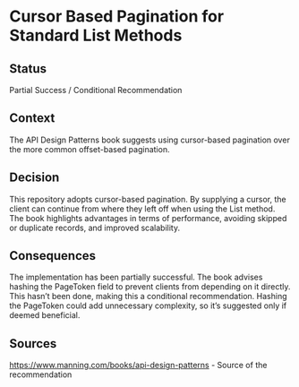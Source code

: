 # Cursor Based Pagination for Standard List Methods

## Status

Partial Success / Conditional Recommendation

## Context

The API Design Patterns book suggests using cursor-based pagination over the more common offset-based pagination.

## Decision

This repository adopts cursor-based pagination. By supplying a cursor, the client can continue from where they left off
when using the List method. The book highlights advantages in terms of performance, avoiding skipped or duplicate
records, and improved scalability.

## Consequences

The implementation has been partially successful. The book advises hashing the PageToken field to prevent clients from
depending on it directly. This hasn’t been done, making this a conditional recommendation. Hashing the PageToken could
add unnecessary complexity, so it’s suggested only if deemed beneficial.

## Sources

https://www.manning.com/books/api-design-patterns - Source of the recommendation